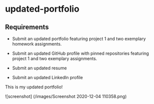 # updated-portfolio

## Requirements

* Submit an updated portfolio featuring project 1 and two exemplary homework assignments.

* Submit an updated GitHub profile with pinned repositories featuring project 1 and two exemplary assignments.

* Submit an updated resume

* Submit an updated LinkedIn profile

This is my updated portfolio!

![screenshot] (/images/Screenshot 2020-12-04 110358.png)

